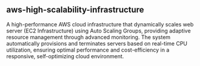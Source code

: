 ## aws-high-scalability-infrastructure

A high-performance AWS cloud infrastructure that dynamically scales web server (EC2 Infrastructure) using Auto Scaling Groups, providing adaptive resource management through advanced monitoring. The system automatically provisions and terminates servers based on real-time CPU utilization, ensuring optimal performance and cost-efficiency in a responsive, self-optimizing cloud environment.
